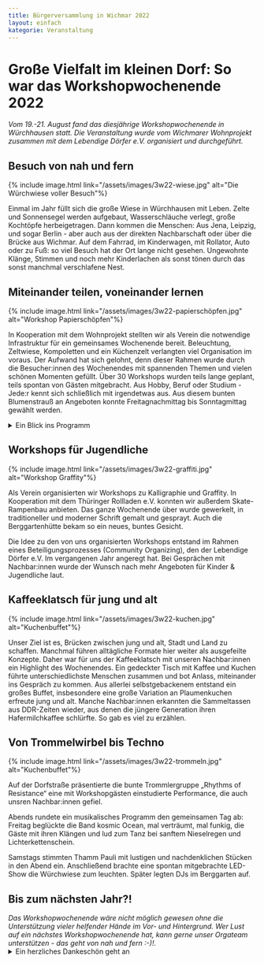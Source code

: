 ```yaml
---
title: Bürgerversammlung in Wichmar 2022
layout: einfach
kategorie: Veranstaltung
---
```


# Große Vielfalt im kleinen Dorf: So war das Workshopwochenende 2022

<div class="wichtig">
  <p> </p> <p> </p>
  <i> Vom 19.-21. August fand das diesjährige Workshopwochenende in Würchhausen statt. Die Veranstaltung wurde vom Wichmarer Wohnprojekt zusammen mit dem Lebendige Dörfer e.V. organisiert und durchgeführt. </i>
  <p> </p>
</div>



## Besuch von nah und fern

{% include image.html link="/assets/images/3w22-wiese.jpg" alt="Die Würchwiese voller Besuch"%}
<div class="bericht">
  <p> </p>
  <p> </p>
  Einmal im Jahr füllt sich die große Wiese in Würchhausen mit Leben. Zelte und Sonnensegel werden aufgebaut, Wasserschläuche verlegt, große Kochtöpfe herbeigetragen. Dann kommen die Menschen: Aus Jena,  Leipzig, und sogar Berlin - aber auch aus der direkten Nachbarschaft oder über die Brücke aus Wichmar. Auf dem Fahrrad, im Kinderwagen, mit Rollator, Auto oder zu Fuß: so viel Besuch hat der Ort lange nicht gesehen. Ungewohnte Klänge, Stimmen und noch mehr Kinderlachen als sonst tönen durch das sonst manchmal verschlafene Nest.
  <p> </p>
</div>

## Miteinander teilen, voneinander lernen

{% include image.html link="/assets/images/3w22-papierschöpfen.jpg" alt="Workshop Papierschöpfen"%}

<div class="bericht">
  <p> </p>
  <p> </p>
  In Kooperation mit dem Wohnprojekt stellten wir als Verein die notwendige Infrastruktur für ein gemeinsames Wochenende bereit. Beleuchtung, Zeltwiese, Kompoletten und ein Küchenzelt verlangten viel Organisation im voraus. Der Aufwand hat sich gelohnt, denn dieser Rahmen wurde durch die Besucher:innen des Wochenendes mit spannenden Themen und vielen schönen Momenten gefüllt. Über 30 Workshops wurden teils lange geplant, teils spontan von Gästen mitgebracht. Aus Hobby, Beruf oder Studium - Jede:r kennt sich schließlich mit irgendetwas aus. Aus diesem bunten Blumenstrauß an Angeboten konnte Freitagnachmittag bis Sonntagmittag gewählt werden.
  <p> </p>
</div>

<details>
  <summary class="details-bericht"> Ein Blick ins Programm </summary> <p> </p>
{% include image.html link="/assets/images/3w22-programm.jpg" alt="Workshop Papierschöpfen"%}
  <ul class="bericht">
    <li> Aktive Elternschaft </li>
    <li>	Capture the Flag (Geländespiel) </li>
    <li>  Berggarten - a garden with future? (Gesprächsrunde) </li>
    <li> Vortrag von Fairwertbar e.V. </li>
    <li>	Papier schöpfen </li>
    <li>	Graffiti </li>
    <li>	Kalligraphie </li>
    <li>	Skate-Rampenbau </li>
    <li>	Solidarische Ökonomie </li>
    <li>	Jonglieren </li>
    <li>	Radikale Therapie </li>
    <li>	Open Street Map selber bauen </li>
    <li>	Vortrag von ROSA - Rolling Safe Space e.V. </li>
    <li>	Basteln mit Schafwolle </li>
    <li>	Schach </li>
    <li>	Get to know Latin Dance </li>
    <li>	Handelspolitik und Du </li>
    <li>	Reise der Zapatistas </li>
    <li>	Körperarbeit & Massage </li>
    <li>	Rhythms of Resistance (widerständiges Trommeln) </li>
    <li>	Basteln mit Müll </li>
    <li>	Digitale Selbstverteidigung </li>
    <li>	Klimapolitik & Emissionshandel </li>
    <li>	Geschichten recyclen </li>
    <li>	Spaziergang zu den Streuobstwiesen </li>
    <li>	Tanzmeditation </li>
    <li>  Windelfrei & Babytalk </li>

  </ul>
</details> <p> </p>

## Workshops für Jugendliche
{% include image.html link="/assets/images/3w22-graffiti.jpg" alt="Workshop Graffity"%}
<div class="bericht">
  Als Verein organisierten wir Workshops zu Kalligraphie und Graffity. In Kooperation mit dem Thüringer Rollladen e.V. konnten wir außerdem Skate-Rampenbau anbieten. Das ganze Wochenende über wurde gewerkelt, in traditioneller und moderner Schrift gemalt und gesprayt. Auch die Berggartenhütte bekam so ein neues, buntes Gesicht.
  <p> </p>
  Die Idee zu den von uns organisierten Workshops entstand im Rahmen eines Beteiligungsprozesses (Community Organizing), den der Lebendige Dörfer e.V. Im vergangenen Jahr angeregt hat. Bei Gesprächen mit Nachbar:innen wurde der Wunsch nach mehr Angeboten für Kinder & Jugendliche laut.
  </div>
  <p> </p>

## Kaffeeklatsch für jung und alt

{% include image.html link="/assets/images/3w22-kuchen.jpg" alt="Kuchenbuffet"%}

<div class="bericht">
Unser Ziel ist es, Brücken zwischen jung und alt, Stadt und Land zu schaffen. Manchmal führen alltägliche Formate hier weiter als ausgefeilte Konzepte. Daher war für uns der Kaffeeklatsch mit unseren Nachbar:innen ein Highlight des Wochenendes. Ein gedeckter Tisch mit Kaffee und Kuchen führte unterschiedlichste Menschen zusammen und bot Anlass, miteinander ins Gespräch zu kommen. Aus allerlei selbstgebackenem entstand ein großes Buffet, insbesondere eine große Variation an Plaumenkuchen erfreute jung und alt. Manche Nachbar:innen erkannten die Sammeltassen aus DDR-Zeiten wieder, aus denen die jüngere Generation ihren Hafermilchkaffee schlürfte. So gab es viel zu erzählen.
</div>
<p> </p>


## Von Trommelwirbel bis Techno  
{% include image.html link="/assets/images/3w22-trommeln.jpg" alt="Kuchenbuffet"%}
<div class="bericht">
  Auf der Dorfstraße präsentierte die bunte Trommlergruppe „Rhythms of Resistance“ eine mit Workshopgästen einstudierte Performance, die auch unsren Nachbar:innen gefiel.
  <p> </p>
  Abends rundete ein musikalisches Programm den gemeinsamen Tag ab: Freitag beglückte die Band kosmic Ocean, mal verträumt, mal funkig, die Gäste mit ihren Klängen und lud zum Tanz bei sanftem Nieselregen und Lichterkettenschein.
  <p> </p>
  Samstags stimmten Thamm Pauli mit lustigen und nachdenklichen Stücken in den Abend ein. Anschließend brachte eine spontan mitgebrachte LED-Show die Würchwiese zum leuchten. Später legten DJs im Berggarten auf.
  </div>

## Bis zum nächsten Jahr?!

<div class="wichtig">
  <i> Das Workshopwochenende wäre nicht möglich gewesen ohne die Unterstützung vieler helfender Hände im Vor- und Hintergrund. Wer Lust auf ein nächstes Workshopwochenende hat, kann gerne unser Orgateam unterstützen - das geht von nah und fern :-)!.
 </i>
</div>

  <details>
    <summary class="details-bericht"> Ein herzliches Dankeschön geht an </summary> <p> </p>
    <ul class="bericht">
    <p> </p>

      <li> Alle, die beim Auf- und Abbau geholfen haben </li>
      <li>	Allen Workshop-Anbietenden die ihre Zeit und Kreativität geteilt haben </li>
      <li>  Dem Awareness-Team für seine Präsenz und Unterstützung </li>
      <li> Jo für die Koordination des Programms</li>
      <li>	Der Familie Schmidt, für die Nutzung von Würchwiese und Zeltplatz </li>
      <li>	Die Gemeinde Wichmar, die uns mit Bierbankgarnituren, Kaffeemaschine und Transport geholfen hat </li>
      <li>	Nati, Jonathan und Yvonne für die Kinderbetreuung </li>
      <li>	Den Bands und DJs für das Musikprogramm und Andy für die technische Expertise </li>
      <li>	Dem DJR für die Ausleihe von Zelten und Bierbankgarnituren </li>
      <li>	An David Du Bellier für das wunderbare Sonnensegel </li>
      <li>	Die fleißigen Handwerker:innen bei den Aktionstagen zum Bau von Geländern, Bühne und Kompoletten </li>
      <li>	Die Bäcker:innen, die das fantastische Kuchenbuffet bereichert haben </li>
      <li>	All Jene, die uns durch ihre Spenden ermöglichen, die Ausgaben zu decken und das Workshopwochenende möglichst tauschlogikfrei zu gestalten </li>
  </ul>
</details>
<p> </p>
